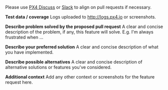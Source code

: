Please use [PX4 Discuss](http://discuss.px4.io/) or [Slack](http://slack.px4.io/) to align on pull requests if necessary.

**Test data / coverage**
Logs uploaded to http://logs.px4.io or screenshots.

**Describe problem solved by the proposed pull request**
A clear and concise description of the problem, if any, this feature will solve. E.g. I'm always frustrated when ...

**Describe your preferred solution**
A clear and concise description of what you have implemented.

**Describe possible alternatives**
A clear and concise description of alternative solutions or features you've considered.

**Additional context**
Add any other context or screenshots for the feature request here.
